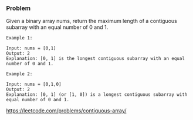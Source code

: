 ### Problem

Given a binary array nums, return the maximum length of a contiguous subarray with an equal number of 0 and 1.

```
Example 1:

Input: nums = [0,1]
Output: 2
Explanation: [0, 1] is the longest contiguous subarray with an equal number of 0 and 1.
```

```
Example 2:

Input: nums = [0,1,0]
Output: 2
Explanation: [0, 1] (or [1, 0]) is a longest contiguous subarray with equal number of 0 and 1.
```

https://leetcode.com/problems/contiguous-array/
